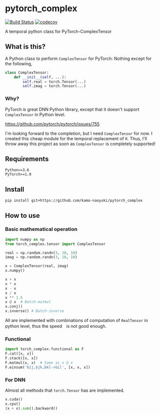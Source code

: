 # pytorch_complex

[![Build Status](https://travis-ci.org/kamo-naoyuki/pytorch_complex.svg?branch=master)](https://travis-ci.org/kamo-naoyuki/pytorch_complex)
[![codecov](https://codecov.io/gh/kamo-naoyuki/pytorch_complex/branch/master/graph/badge.svg)](https://codecov.io/gh/kamo-naoyuki/pytorch_complex)

A temporal python class for PyTorch-ComplexTensor


## What is this?
A Python class to perform `ComplexTensor` for PyTorch: Nothing except for the following,

```python
class ComplexTensor: 
    def __init__(self, ...):
        self.real = torch.Tensor(...)
        self.imag = torch.Tensor(...)
```

### Why?
PyTorch is great DNN Python library, except that it doesn't support `ComplexTensor` in Python level.

https://github.com/pytorch/pytorch/issues/755

I'm looking forward to the completion, but I need `ComplexTensor` for now.
 I created this cheap module for the temporal replacement of it. Thus, I'll throw away this project as soon as  `ComplexTensor` is completely supported!

## Requirements

```
Python>=3.6
PyTorch>=1.0
```

## Install

```
pip install git+https://github.com/kamo-naoyuki/pytorch_complex
```

## How to use

### Basic mathematical operation
```python
import numpy as np
from torch_complex.tensor import ComplexTensor

real = np.random.randn(3, 10, 10)
imag = np.random.randn(3, 10, 10)

x = ComplexTensor(real, imag)
x.numpy()

x + x
x * x
x - x
x / x
x ** 1.5
x @ x  # Batch-matmul
x.conj()
x.inverse() # Batch-inverse
```

All are implemented with combinations of computation of `RealTensor` in python level, thus the speed　is not good enough.


### Functional

```python
import torch_complex.functional as F
F.cat([x, x])
F.stack([x, x])
F.matmul(x, x)  # Same as x @ x
F.einsum('bij,bjk,bkl->bil', [x, x, x])
```

### For DNN
Almost all methods that `torch.Tensor` has are implemented. 

```python
x.cuda()
x.cpu()
(x + x).sum().backward()
```
